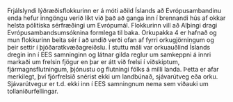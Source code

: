 Frjálslyndi lýðræðisflokkurinn er á móti aðild Íslands að Evrópusambandinu enda hefur inngöngu verið líkt við það að ganga inn í brennandi hús af okkar helsta pólitíska sérfræðingi um Evrópumál. Flokkurinn vill að Alþingi dragi Evrópusambandsumsóknina formlega til baka. Orkupakka 4 er hafnað og mun flokkurinn beita sér í að undið verði ofan af fyrri orkugjörningum og þeir settir í þjóðaratkvæðagreiðslu. Í stuttu máli var orkuauðlind Íslands dregin inn í EES samninginn og látnar gilda reglur um samkeppni á innri markaði um frelsin fjögur en þar er átt við frelsi í viðskiptum, fjármagnsflutningum, þjónustu og flutningi fólks á milli landa. Þetta er afar merkilegt, því fjórfrelsið snérist ekki um landbúnað, sjávarútveg eða orku. Sjávarútvegur er t.d. ekki inn í EES samningnum nema sem viðauki um tollaniðurfellingar.
